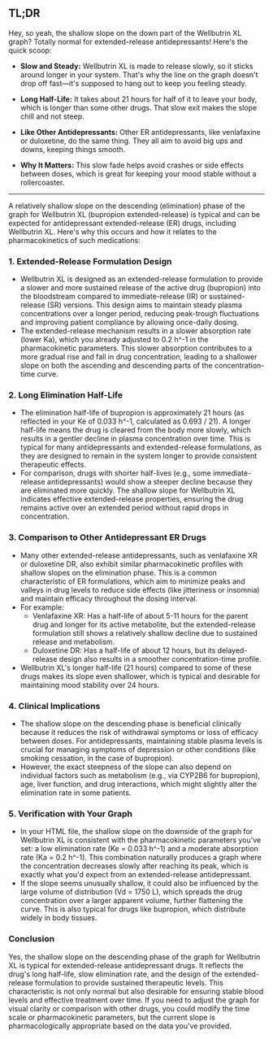 ## TL;DR

Hey, so yeah, the shallow slope on the down part of the Wellbutrin XL graph? Totally normal for extended-release antidepressants! Here's the quick scoop:

- **Slow and Steady:** Wellbutrin XL is made to release slowly, so it sticks around longer in your system. That's why the line on the graph doesn't drop off fast—it's supposed to hang out to keep you feeling steady.

- **Long Half-Life:** It takes about 21 hours for half of it to leave your body, which is longer than some other drugs. That slow exit makes the slope chill and not steep.

- **Like Other Antidepressants:** Other ER antidepressants, like venlafaxine or duloxetine, do the same thing. They all aim to avoid big ups and downs, keeping things smooth.

- **Why It Matters:** This slow fade helps avoid crashes or side effects between doses, which is great for keeping your mood stable without a rollercoaster.

---

A relatively shallow slope on the descending (elimination) phase of the graph for Wellbutrin XL (bupropion extended-release) is typical and can be expected for antidepressant extended-release (ER) drugs, including Wellbutrin XL. Here's why this occurs and how it relates to the pharmacokinetics of such medications:

### 1. Extended-Release Formulation Design
   - Wellbutrin XL is designed as an extended-release formulation to provide a slower and more sustained release of the active drug (bupropion) into the bloodstream compared to immediate-release (IR) or sustained-release (SR) versions. This design aims to maintain steady plasma concentrations over a longer period, reducing peak-trough fluctuations and improving patient compliance by allowing once-daily dosing.
   - The extended-release mechanism results in a slower absorption rate (lower Ka), which you already adjusted to 0.2 h^-1 in the pharmacokinetic parameters. This slower absorption contributes to a more gradual rise and fall in drug concentration, leading to a shallower slope on both the ascending and descending parts of the concentration-time curve.

### 2. Long Elimination Half-Life
   - The elimination half-life of bupropion is approximately 21 hours (as reflected in your Ke of 0.033 h^-1, calculated as 0.693 / 21). A longer half-life means the drug is cleared from the body more slowly, which results in a gentler decline in plasma concentration over time. This is typical for many antidepressants and extended-release formulations, as they are designed to remain in the system longer to provide consistent therapeutic effects.
   - For comparison, drugs with shorter half-lives (e.g., some immediate-release antidepressants) would show a steeper decline because they are eliminated more quickly. The shallow slope for Wellbutrin XL indicates effective extended-release properties, ensuring the drug remains active over an extended period without rapid drops in concentration.

### 3. Comparison to Other Antidepressant ER Drugs
   - Many other extended-release antidepressants, such as venlafaxine XR or duloxetine DR, also exhibit similar pharmacokinetic profiles with shallow slopes on the elimination phase. This is a common characteristic of ER formulations, which aim to minimize peaks and valleys in drug levels to reduce side effects (like jitteriness or insomnia) and maintain efficacy throughout the dosing interval.
   - For example:
     - Venlafaxine XR: Has a half-life of about 5-11 hours for the parent drug and longer for its active metabolite, but the extended-release formulation still shows a relatively shallow decline due to sustained release and metabolism.
     - Duloxetine DR: Has a half-life of about 12 hours, but its delayed-release design also results in a smoother concentration-time profile.
   - Wellbutrin XL's longer half-life (21 hours) compared to some of these drugs makes its slope even shallower, which is typical and desirable for maintaining mood stability over 24 hours.

### 4. Clinical Implications
   - The shallow slope on the descending phase is beneficial clinically because it reduces the risk of withdrawal symptoms or loss of efficacy between doses. For antidepressants, maintaining stable plasma levels is crucial for managing symptoms of depression or other conditions (like smoking cessation, in the case of bupropion).
   - However, the exact steepness of the slope can also depend on individual factors such as metabolism (e.g., via CYP2B6 for bupropion), age, liver function, and drug interactions, which might slightly alter the elimination rate in some patients.

### 5. Verification with Your Graph
   - In your HTML file, the shallow slope on the downside of the graph for Wellbutrin XL is consistent with the pharmacokinetic parameters you've set: a low elimination rate (Ke = 0.033 h^-1) and a moderate absorption rate (Ka = 0.2 h^-1). This combination naturally produces a graph where the concentration decreases slowly after reaching its peak, which is exactly what you'd expect from an extended-release antidepressant.
   - If the slope seems unusually shallow, it could also be influenced by the large volume of distribution (Vd = 1750 L), which spreads the drug concentration over a larger apparent volume, further flattening the curve. This is also typical for drugs like bupropion, which distribute widely in body tissues.

### Conclusion
Yes, the shallow slope on the descending phase of the graph for Wellbutrin XL is typical for extended-release antidepressant drugs. It reflects the drug's long half-life, slow elimination rate, and the design of the extended-release formulation to provide sustained therapeutic levels. This characteristic is not only normal but also desirable for ensuring stable blood levels and effective treatment over time. If you need to adjust the graph for visual clarity or comparison with other drugs, you could modify the time scale or pharmacokinetic parameters, but the current slope is pharmacologically appropriate based on the data you've provided.

<br>
